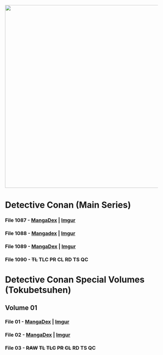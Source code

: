 <img src="https://cdn.discordapp.com/attachments/937899943421681685/940824869929615380/unknown.png" width="600"/>

# Detective Conan (Main Series)
### File 1087 - [MangaDex](https://mangadex.org/chapter/95f9bcb7-a434-49d0-b02d-9a3f39249a6c/1) | [Imgur](https://imgur.com/gallery/RyUSckM)
### File 1088 - [Mangadex](https://mangadex.org/chapter/71325936-ba75-47c0-93d8-c6cbc8670266/1) | [Imgur](https://imgur.com/gallery/Rp7zftz)
### File 1089 - [MangaDex](https://mangadex.org/chapter/7dccea1d-17ad-4b8f-8d66-55634d3dc686/1) | [Imgur](https://imgur.com/gallery/A616SJQ)
### File 1090 - ~~TL~~ TLC PR CL RD TS QC
# Detective Conan Special Volumes (Tokubetsuhen)
## Volume 01
### File 01 - [MangaDex](https://mangadex.org/chapter/5331e99a-5ef1-47d1-ad3f-9eaeb9ef1219/1) | [Imgur](https://imgur.com/gallery/EuHdTHR)
### File 02 - [MangaDex](https://mangadex.org/chapter/74fcf5f7-c058-49b9-912d-f4310e750ffc/1) | [Imgur](https://imgur.com/gallery/2YGGTpk)
### File 03 - ~~RAW~~ ~~TL~~ ~~TLC~~ ~~PR~~ ~~CL~~ RD TS QC

